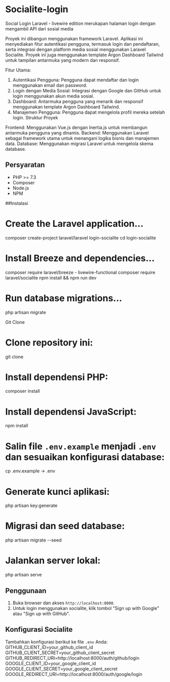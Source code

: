 # Socialite-login
Social Login Laravel - livewire edition merukapan halaman login dengan mengambil API dari sosial media 

Proyek ini dibangun menggunakan framework Laravel.
Aplikasi ini menyediakan fitur autentikasi pengguna, termasuk login dan pendaftaran, serta integrasi dengan platform media sosial menggunakan Laravel Socialite. Proyek ini juga menggunakan template Argon Dashboard Tailwind untuk tampilan antarmuka yang modern dan responsif.

Fitur Utama:
1. Autentikasi Pengguna: Pengguna dapat mendaftar dan login menggunakan email dan password.
2. Login dengan Media Sosial: Integrasi dengan Google dan GitHub untuk login menggunakan akun media sosial.
3. Dashboard: Antarmuka pengguna yang menarik dan responsif menggunakan template Argon Dashboard Tailwind.
4. Manajemen Pengguna: Pengguna dapat mengelola profil mereka setelah login.
Struktur Proyek

Frontend: Menggunakan Vue.js dengan Inertia.js untuk membangun antarmuka pengguna yang dinamis.
Backend: Menggunakan Laravel sebagai framework utama untuk menangani logika bisnis dan manajemen data.
Database: Menggunakan migrasi Laravel untuk mengelola skema database.

## Persyaratan
- PHP >= 7.3
- Composer
- Node.js
- NPM
  
##Instalasi
# Create the Laravel application...
composer create-project laravel/laravel login-socialite
cd login-socialite

# Install Breeze and dependencies...
composer require laravel/breeze - livewire-functional
composer require laravel/socialite
npm install && npm run dev

# Run database migrations...
php artisan migrate

Git Clone
# Clone repository ini:
   git clone 

# Install dependensi PHP:
   composer install


# Install dependensi JavaScript:
   npm install

# Salin file `.env.example` menjadi `.env` dan sesuaikan konfigurasi database:
   cp .env.example -> .env

# Generate kunci aplikasi:
   php artisan key:generate

# Migrasi dan seed database:
   php artisan migrate --seed

# Jalankan server lokal:

   php artisan serve


## Penggunaan

1. Buka browser dan akses `http://localhost:8000`.
2. Untuk login menggunakan socialite, klik tombol "Sign up with Google" atau "Sign up with GitHub".

## Konfigurasi Socialite

Tambahkan konfigurasi berikut ke file `.env` Anda:
GITHUB_CLIENT_ID=your_github_client_id
GITHUB_CLIENT_SECRET=your_github_client_secret
GITHUB_REDIRECT_URI=http://localhost:8000/auth/github/login
GOOGLE_CLIENT_ID=your_google_client_id
GOOGLE_CLIENT_SECRET=your_google_client_secret
GOOGLE_REDIRECT_URI=http://localhost:8000/auth/google/login
